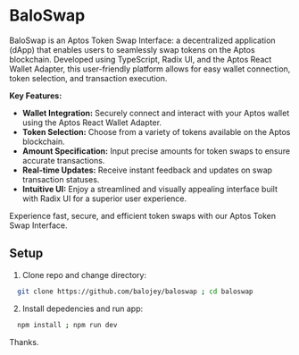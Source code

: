 # BaloSwap

 BaloSwap is an Aptos Token Swap Interface: a decentralized application (dApp) that enables users to seamlessly swap tokens on the Aptos blockchain. Developed using TypeScript, Radix UI, and the Aptos React Wallet Adapter, this user-friendly platform allows for easy wallet connection, token selection, and transaction execution.

**Key Features:**
- **Wallet Integration:** Securely connect and interact with your Aptos wallet using the Aptos React Wallet Adapter.
- **Token Selection:** Choose from a variety of tokens available on the Aptos blockchain.
- **Amount Specification:** Input precise amounts for token swaps to ensure accurate transactions.
- **Real-time Updates:** Receive instant feedback and updates on swap transaction statuses.
- **Intuitive UI:** Enjoy a streamlined and visually appealing interface built with Radix UI for a superior user experience.

Experience fast, secure, and efficient token swaps with our Aptos Token Swap Interface.

## Setup

1. Clone repo and change directory:
```bash
  git clone https://github.com/balojey/baloswap ; cd baloswap
```
2. Install depedencies and run app:
```bash
  npm install ; npm run dev
```

Thanks.
